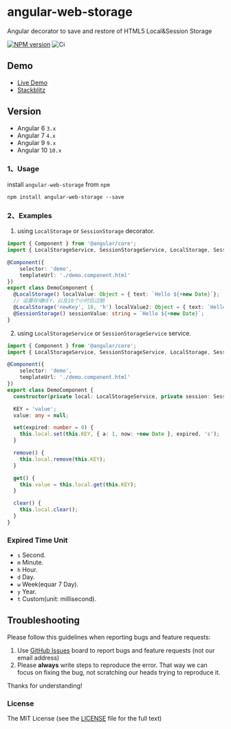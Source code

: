 # angular-web-storage

Angular decorator to save and restore of HTML5 Local&Session Storage

[![NPM version](https://img.shields.io/npm/v/angular-web-storage.svg)](https://www.npmjs.com/package/angular-web-storage)
![Ci](https://github.com/cipchk/angular-web-storage/workflows/Ci/badge.svg)

## Demo

- [Live Demo](https://cipchk.github.io/angular-web-storage/)
- [Stackblitz](https://stackblitz.com/edit/angular-web-storage)

## Version

- Angular 6 `3.x`
- Angular 7 `4.x`
- Angular 9 `9.x`
- Angular 10 `10.x`

### 1、Usage

install `angular-web-storage` from `npm`

```
npm install angular-web-storage --save
```

### 2、Examples

1. using `LocalStorage` or `SessionStorage` decorator.

```typescript
import { Component } from '@angular/core';
import { LocalStorageService, SessionStorageService, LocalStorage, SessionStorage } from 'angular-web-storage';

@Component({
    selector: 'demo',
    templateUrl: './demo.component.html'
})
export class DemoComponent {
  @LocalStorage() localValue: Object = { text: `Hello ${+new Date}`};
  // 设置存储KEY，以及10个小时后过期
  @LocalStorage('newKey', 10, 'h') localValue2: Object = { text: `Hello ${+new Date}`};
  @SessionStorage() sessionValue: string = `Hello ${+new Date}`;
}
```

2. using `LocalStorageService` or `SessionStorageService` service.

```typescript
import { Component } from '@angular/core';
import { LocalStorageService, SessionStorageService, LocalStorage, SessionStorage } from 'angular-web-storage';

@Component({
    selector: 'demo',
    templateUrl: './demo.component.html'
})
export class DemoComponent {
  constructor(private local: LocalStorageService, private session: SessionStorageService) { }

  KEY = 'value';
  value: any = null;

  set(expired: number = 0) {
    this.local.set(this.KEY, { a: 1, now: +new Date }, expired, 's');
  }

  remove() {
    this.local.remove(this.KEY);
  }

  get() {
    this.value = this.local.get(this.KEY);
  }

  clear() {
    this.local.clear();
  }
}

```

### Expired Time Unit

+ `s` Second.
+ `m` Minute.
+ `h` Hour.
+ `d` Day.
+ `w` Week(equar 7 Day).
+ `y` Year.
+ `t` Custom(unit: millisecond).

## Troubleshooting

Please follow this guidelines when reporting bugs and feature requests:

1. Use [GitHub Issues](https://github.com/cipchk/angular-web-storage/issues) board to report bugs and feature requests (not our email address)
2. Please **always** write steps to reproduce the error. That way we can focus on fixing the bug, not scratching our heads trying to reproduce it.

Thanks for understanding!

### License

The MIT License (see the [LICENSE](https://github.com/cipchk/angular-web-storage/blob/master/LICENSE) file for the full text)
